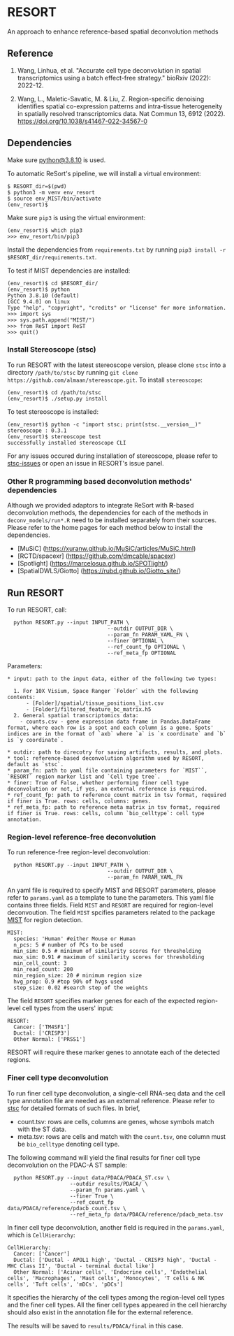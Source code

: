 # RESORT
An approach to enhance reference-based spatial deconvolution methods

## Reference

1. Wang, Linhua, et al. "Accurate cell type deconvolution in spatial transcriptomics using a batch effect-free strategy." bioRxiv (2022): 2022-12.

2. Wang, L., Maletic-Savatic, M. & Liu, Z. Region-specific denoising identifies spatial co-expression patterns and intra-tissue heterogeneity in spatially resolved transcriptomics data. Nat Commun 13, 6912 (2022). https://doi.org/10.1038/s41467-022-34567-0

## Dependencies
Make sure python@3.8.10 is used. 

To automatic ReSort's pipeline, we will install a virtual environment:

```console
$ RESORT_dir=$(pwd)
$ python3 -m venv env_resort
$ source env_MIST/bin/activate
(env_resort)$
```

Make sure `pip3` is using the virtual environment:
```console
(env_resort)$ which pip3
>>> env_resort/bin/pip3
```

Install the dependencies from `requirements.txt` by running `pip3 install -r $RESORT_dir/requirements.txt`.

To test if MIST dependencies are installed:

```console
(env_resort)$ cd $RESORT_dir/
(env_resort)$ python
Python 3.8.10 (default) 
[GCC 9.4.0] on linux
Type "help", "copyright", "credits" or "license" for more information.
>>> import sys
>>> sys.path.append("MIST/")
>>> from ReST import ReST
>>> quit()
```

### Install Stereoscope (stsc)

To run RESORT with the latest stereoscope version, please clone `stsc` into a directory `/path/to/stsc` by running `git clone https://github.com/almaan/stereoscope.git`. To install `stereoscope`:

```console
(env_resort)$ cd /path/to/stsc
(env_resort)$ ./setup.py install
```

To test stereoscope is installed: 

```console
(env_resort)$ python -c "import stsc; print(stsc.__version__)"
stereoscope : 0.3.1
(env_resort)$ stereoscope test
successfully installed stereoscope CLI
```

For any issues occured during installation of stereoscope, please refer to [stsc-issues](https://github.com/almaan/stereoscope/issues) or open an issue in RESORT's issue panel.


### Other R programming based deconvolution methods' dependencies

Although we provided adaptors to integrate ReSort with **R**-based deconvolution methods, the dependencies for each of the methods in `deconv_models/run*.R` need to be installed separately from their sources. Please refer to the home pages for each method below to install the dependencies.

* [MuSiC] (https://xuranw.github.io/MuSiC/articles/MuSiC.html)
* [RCTD/spacexr] (https://github.com/dmcable/spacexr)
* [Spotlight] (https://marcelosua.github.io/SPOTlight/)
* [SpatialDWLS/Giotto] (https://rubd.github.io/Giotto_site/)

<!-- ## Input data format
1. For 10X Visium, Space Ranger `Folder` with the following contents:
  - [Folder]/spatial/tissue_positions_list.csv
  - [Folder]/filtered_feature_bc_matrix.h5
2. General spatial transcriptomics data:
  - counts.csv - gene expression data frame in Pandas.DataFrame format, where each row is a spot and each column is a gene. Spots' indices are in the format of `axb` where `a` is `x coordinate` and `b` is `y coordinate`. -->

## Run RESORT

To run RESORT, call:

```
  python RESORT.py --input INPUT_PATH \
                                --outdir OUTPUT_DIR \
                                --param_fn PARAM_YAML_FN \
                                --finer OPTIONAL \
                                --ref_count_fp OPTIONAL \
                                --ref_meta_fp OPTIONAL
```

Parameters:

    * input: path to the input data, either of the following two types:

      1. For 10X Visium, Space Ranger `Folder` with the following contents:
          - [Folder]/spatial/tissue_positions_list.csv
          - [Folder]/filtered_feature_bc_matrix.h5
      2. General spatial transcriptomics data:
        - counts.csv - gene expression data frame in Pandas.DataFrame format, where each row is a spot and each column is a gene. Spots' indices are in the format of `axb` where `a` is `x coordinate` and `b` is `y coordinate`.
    
    * outdir: path to direcotry for saving artifacts, results, and plots.
    * tool: reference-based deconvolution algorithm used by RESORT, default as `stsc`.
    * param_fn: path to yaml file containing parameters for `MIST``, `RESORT` region marker list and `Cell type tree`.
    * finer: True of False, whether performing finer cell type deconvolution or not, if yes, an external reference is required.
    * ref_count_fp: path to reference count matrix in tsv format, required if finer is True. rows: cells, columns: genes.
    * ref_meta_fp: path to reference meta matrix in tsv format, required if finer is True. rows: cells, column `bio_celltype`: cell type annotation.

### Region-level reference-free deconvolution

To run reference-free region-level deconvolution:

```console
  python RESORT.py --input INPUT_PATH \
                                --outdir OUTPUT_DIR \
                                --param_fn PARAM_YAML_FN
```

An yaml file is required to specify MIST and RESORT parameters, please refer to `params.yaml` as a template to tune the parameters.
This yaml file contains three fields. Field `MIST` and `RESORT` are required for region-level deconvoution.
The field `MIST` spcifies parameters related to the package [MIST]() for region detection.

```console
MIST:
  species: 'Human' #either Mouse or Human
  n_pcs: 5 # number of PCs to be used
  min_sim: 0.5 # minimum of similarity scores for thresholding
  max_sim: 0.91 # maximum of similarity scores for thresholding
  min_cell_count: 3
  min_read_count: 200
  min_region_size: 20 # minimum region size
  hvg_prop: 0.9 #top 90% of hvgs used
  step_size: 0.02 #search step of the weights
```

The field `RESORT` specifies marker genes for each of the expected region-level cell types from the users' input:

```
RESORT:
  Cancer: ['TM4SF1']
  Ductal: ['CRISP3']
  Other Normal: ['PRSS1']
```

RESORT will require these marker genes to annotate each of the detected regions. 

### Finer cell type deconvolution

To run finer cell type deconvolution, a single-cell RNA-seq data and the cell type annotation file are needed as an external reference. Please refer to [stsc]() for detailed formats of such files. In brief, 
  * count.tsv: rows are cells, columns are genes, whose symbols match with the ST data.
  * meta.tsv: rows are cells and match with the `count.tsv`, one column must be `bio_celltype` denoting cell type.

The following command will yield the final results for finer cell type deconvolution on the PDAC-A ST sample:

```console
  python RESORT.py --input data/PDACA/PDACA_ST.csv \
                    --outdir results/PDACA/ \
                    --param_fn params.yaml \
                    --finer True \
                    --ref_count_fp data/PDACA/reference/pdacb_count.tsv \
                    --ref_meta_fp data/PDACA/reference/pdacb_meta.tsv
```

In finer cell type deconvolution, another field is required in the `params.yaml`, which is `CellHierarchy`:

```
CellHierarchy: 
  Cancer: ['Cancer']
  Ductal: ['Ductal - APOL1 high', 'Ductal - CRISP3 high', 'Ductal - MHC Class II', 'Ductal - terminal ductal like']
  Other Normal: ['Acinar cells', 'Endocrine cells', 'Endothelial cells', 'Macrophages', 'Mast cells', 'Monocytes', 'T cells & NK cells', 'Tuft cells', 'mDCs', 'pDCs']
```

It specifies the hierarchy of the cell types among the region-level cell types and the finer cell types. All the finer cell types appeared in the cell hierarchy should also exist in the annotation file for the external reference. 

The results will be saved to `results/PDACA/final` in this case.